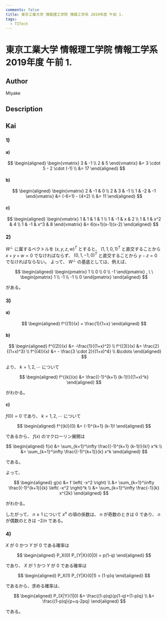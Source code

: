 ```yaml
---
comments: false
title: 東京工業大学 情報理工学院 情報工学系 2019年度 午前 1.
tags:
  - TITech
---
```

# 東京工業大学 情報理工学院 情報工学系 2019年度 午前 1.

## **Author**
Miyake

## **Description**

## **Kai**
### 1)
#### a)

$$
  \begin{aligned}
  \begin{vmatrix} 3 & -1 \\ 2 & 5 \end{vmatrix}
  &= 3 \cdot 5 - 2 \cdot (-1)
  \\
  &= 17
  \end{aligned}
$$

#### b)

$$
  \begin{aligned}
  \begin{vmatrix} 2 & -1 & 0 \\ 2 & 3 & -1 \\ 1 & -2 & -1 \end{vmatrix}
  &= (-6+1) - (4+2)
  \\
  &= 11
  \end{aligned}
$$

#### c)

$$
  \begin{aligned}
  \begin{vmatrix} 1 & 1 & 1 & 1 \\ 1 & -1 & x & 2 \\ 1 & 1 & x^2 & 4 \\ 1 & -1 & x^3 & 8 \end{vmatrix}
  &= 6(x+1)(x-1)(x-2)
  \end{aligned}
$$

### 2)
$W^\perp$ に属するベクトルを $(x,y,z,w)^T$ とすると、
$(1,1,0,1)^T$ と直交することから $x+y+w=0$ でなければならず、
$(0,1,-1,0)^T$ と直交することから $y-z=0$ でなければならない。
よって、 $W^\perp$ の基底としては、例えば、

$$
\begin{aligned}
\begin{pmatrix} 1 \\ 0 \\ 0 \\ -1 \end{pmatrix}
, \ \ 
\begin{pmatrix} 1 \\ -1 \\ -1 \\ 0 \end{pmatrix}
\end{aligned}
$$

がある。

### 3)
#### a)

$$
  \begin{aligned}
  f^{(1)}(x) = \frac{1}{1+x}
  \end{aligned}
$$

#### b)

$$
  \begin{aligned}
  f^{(2)}(x) &= -\frac{1}{(1+x)^2}
  \\
  f^{(3)}(x) &= \frac{2}{(1+x)^3}
  \\
  f^{(4)}(x) &= - \frac{3 \cdot 2}{(1+x)^4}
  \\
  &\cdots
  \end{aligned}
$$

より、 $k = 1, 2, \cdots$ について

$$
  \begin{aligned}
  f^{(k)}(x) &= \frac{(-1)^{k+1} (k-1)!}{(1+x)^k}
  \end{aligned}
$$

がわかる。

#### c)
$f(0)=0$ であり、 $k=1,2, \cdots$ について

$$
  \begin{aligned}
  f^{(k)}(0) &= (-1)^{k+1} (k-1)!
  \end{aligned}
$$

であるから、 $f(x)$ のマクローリン展開は

$$
  \begin{aligned}
  f(x) &= \sum_{k=1}^\infty \frac{(-1)^{k+1} (k-1)!}{k!} x^k
  \\
  &= \sum_{k=1}^\infty \frac{(-1)^{k+1}}{k} x^k
  \end{aligned}
$$

である。

よって、

$$
  \begin{aligned}
  g(x) &= f \left( -x^2 \right)
  \\
  &= \sum_{k=1}^\infty \frac{(-1)^{k+1}}{k} \left( -x^2 \right)^k
  \\
  &= \sum_{k=1}^\infty \frac{-1}{k} x^{2k}
  \end{aligned}
$$

がわかる。

したがって、 $n \geq 1$ について $x^n$ の項の係数は、
$n$ が奇数のときは $0$ であり、 $n$ が偶数のときは $-2/n$ である。

### 4)
$X$ が $0$ かつ $Y$ が $0$ である確率は

$$
\begin{aligned}
P_X(0) P_{Y|X}(0|0) = p(1-q)
\end{aligned}
$$

であり、 $X$ が $1$ かつ $Y$ が $0$ である確率は

$$
\begin{aligned}
P_X(1) P_{Y|X}(0|1) = (1-p)q
\end{aligned}
$$

であるから、求める確率は、

$$
\begin{aligned}
P_{X|Y}(1|0)
&= \frac{(1-p)q}{p(1-q)+(1-p)q}
\\
&= \frac{(1-p)q}{p+q-2pq}
\end{aligned}
$$

である。